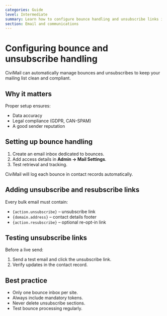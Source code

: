 ```yaml
---
categories: Guide
level: Intermediate
summary: Learn how to configure bounce handling and unsubscribe links in CiviMail so your mailings stay accurate, compliant, and well maintained.
section: Email and communications
---
```


# Configuring bounce and unsubscribe handling

CiviMail can automatically manage bounces and unsubscribes to keep your mailing list clean and compliant.

## Why it matters

Proper setup ensures:

- Data accuracy  
- Legal compliance (GDPR, CAN-SPAM)  
- A good sender reputation  

## Setting up bounce handling

1. Create an email inbox dedicated to bounces.  
2. Add access details in **Admin → Mail Settings**.  
3. Test retrieval and tracking.  

CiviMail will log each bounce in contact records automatically.

## Adding unsubscribe and resubscribe links

Every bulk email must contain:

- `{action.unsubscribe}` – unsubscribe link  
- `{domain.address}` – contact details footer  
- `{action.resubscribe}` – optional re-opt-in link  

## Testing unsubscribe links

Before a live send:

1. Send a test email and click the unsubscribe link.  
2. Verify updates in the contact record.  

## Best practice

- Only one bounce inbox per site.  
- Always include mandatory tokens.  
- Never delete unsubscribe sections.  
- Test bounce processing regularly.
